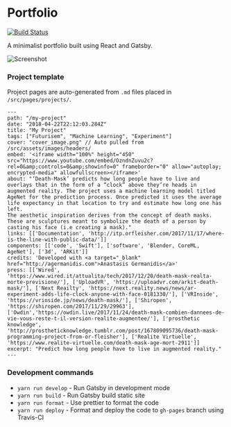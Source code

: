 # Portfolio

[![Build Status](https://travis-ci.com/juniorxsound/portfolio.svg?token=ztzi6EexNpaHGeSp1q8W&branch=master)](https://travis-ci.com/juniorxsound/portfolio)

A minimalist portfolio built using React and Gatsby.

![Screenshot](https://i.imgur.com/mOOcWFd.png)

### Project template

Project pages are auto-generated from `.md` files placed in `/src/pages/projects/`.

```
---
path: "/my-project"
date: "2018-04-22T22:12:03.284Z"
title: "My Project"
tags: ["Futurisem", "Machine Learning", "Experiment"]
cover: "cover_image.png" // Auto pulled from /src/assets/images/headers/
embed: '<iframe width="100%" height="450" src="https://www.youtube.com/embed/OzndnZuvu2c?rel=0&amp;controls=0&amp;showinfo=0" frameborder="0" allow="autoplay; encrypted-media" allowfullscreen></iframe>'
about: "‘Death-Mask’ predicts how long people have to live and overlays that in the form of a “clock” above they’re heads in augmented reality. The project uses a machine learning model titled AgeNet for the prediction process. Once predicted it uses the average life expectancy in that location to try and estimate how long one has left.
The aesthetic inspiration derives from the concept of death masks. These are sculptures meant to symbolize the death of a person by casting his face (i.e creating a mask)."
links: [['Documentation', 'http://itp.orfleisher.com/2017/11/17/where-is-the-line-with-public-data/']]
components: [['code', 'Swift'], ['software', 'Blender, CoreML, AgeNet'], ['3d', 'ARKit']]
credits: 'Developed with <a target="_blank" href="http://agermanidis.com">Anastasis Germanidis</a>'
press: [['Wired', 'https://www.wired.it/attualita/tech/2017/12/20/death-mask-realta-morte-previsione/'], ['UploadVR', 'https://uploadvr.com/arkit-death-mask/'], ['Next Reailty', 'https://next.reality.news/news/ar-experiment-adds-life-clock-anyone-with-face-0181330/'], ['VRInside', 'https://vrinside.jp/news/death-mask/'], ['Shiropen', 'https://shiropen.com/2017/11/29/29963'], ['Owdin','https://owdin.live/2017/11/24/death-mask-combien-dannees-de-vie-vous-reste-t-il-version-realite-augmentee/'], ['prosthetic knowledge', 'http://prostheticknowledge.tumblr.com/post/167809095736/death-mask-programming-project-from-or-fleisher'], ['Realite Virtuelle', 'https://www.realite-virtuelle.com/death-mask-age-mort-2911']]
excerpt: "Predict how long people have to live in augmented reality."
---
```

### Development commands

- `yarn run develop` - Run Gatsby in development mode
- `yarn run build` - Run Gatsby build static site
- `yarn run format` - Use prettier to format the code
- `yarn run deploy` - Format and deploy the code to `gh-pages` branch using Travis-CI
